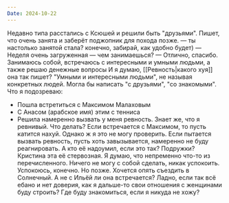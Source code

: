 ```yaml
---
Date: 2024-10-22
---
```

Недавно типа расстались с Ксюшей и решили быть "друзьями". Пишет, что очень занята и заберёт поджопник для похода позже.
— ты настолько занятой стала? конечно, забирай, как удобно будет)
— Неделя очень загруженная
— чем занимаешься?
— Отлично, спасибо. Занимаюсь собой, встречаюсь с интересными и умными людьми, а также решаю денежные вопросы
И я думаю, [[Ревность|какого хуя]] она так пишет? "Умными и интересными людьми", не называя конкретных людей. Могла бы написать "с друзьями", "со знакомыми". Что я подозреваю:
- Пошла встретиться с Максимом Малаховым
- С Анасом (арабское имя) этим с тенниса
- Решила намеренно вызвать у меня ревность. Знает же, что я ревнивый.
Что делать? Если встречается с Максимом, то пусть катится нахуй. Однако ж я это не могу проверить. Если пытается вызвать ревность, пусть хоть завызывается, намеренно не буду реагнировать. А кто её надоумил, если это так? Подружки? Кристина эта её стервозная.
Я думаю, что непременно что-то из перечисленного. Ничего не могу с собой сделать, никак успокоить. Успокоюсь, конечно. Но позже. Хочется опять съездить в Солнечный. А не с Ильёй ли она встречается?
Ладно, если так всё ебано и нет доверия, как я дальше-то свои отношения с женщинами буду строить? Где буду знакомиться, если я никуда не хожу?
